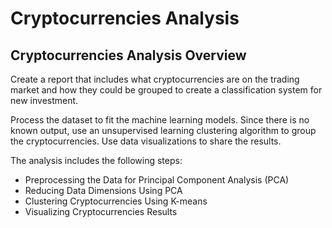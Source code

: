 # Cryptocurrencies Analysis

## Cryptocurrencies Analysis Overview
Create a report that includes what cryptocurrencies are on the trading market and how they could be grouped to create a classification system for new investment.

Process the dataset to fit the machine learning models. Since there is no known output, use an unsupervised learning clustering algorithm to group the cryptocurrencies. Use data visualizations to share the results.

The analysis includes the following steps:
* Preprocessing the Data for Principal Component Analysis (PCA)
* Reducing Data Dimensions Using PCA
* Clustering Cryptocurrencies Using K-means
* Visualizing Cryptocurrencies Results
